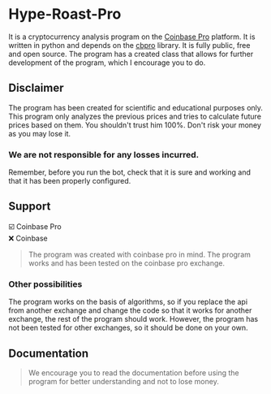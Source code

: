# Hype-Roast-Pro
It is a cryptocurrency analysis program on the [Coinbase Pro](https://pro.coinbase.com/) platform. It is written in python and depends on the [cbpro](https://pypi.org/project/cbpro/) library. It is fully public, free and  open source. The program has a created class that allows for further development of the program, which I encourage you to do.
## Disclaimer
The program has been created for scientific and educational purposes only. This program only analyzes the previous prices and tries to calculate future prices based on them. You shouldn't trust him 100%. Don't risk your money as you may lose it.
### We are not responsible for any losses incurred.
Remember, before you run the bot, check that it is sure and working and that it has been properly configured.

## Support
:ballot_box_with_check: Coinbase Pro <br />
:x: Coinbase <br />
> The program was created with coinbase pro in mind. The program works and has been tested on the coinbase pro exchange.

### Other possibilities
The program works on the basis of algorithms, so if you replace the api from another exchange and change the code so that it works for another exchange, the rest of the program should work. However, the program has not been tested for other exchanges, so it should be done on your own.

## Documentation
> We encourage you to read the documentation before using the program for better understanding and not to lose money.
